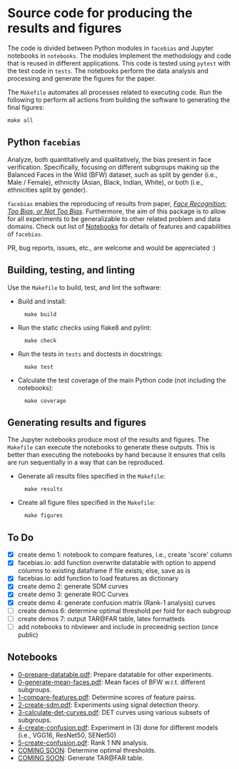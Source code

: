# Source code for producing the results and figures

The code is divided between Python modules in `facebias` and Jupyter notebooks in `notebooks`. The modules implement the methodology and code that is reused in different applications. This code is tested using `pytest` with the test code in `tests`. The notebooks perform the data analysis and processing and generate the figures for the paper.

The `Makefile` automates all processes related to executing code. Run the following to perform all actions from building the software to generating the final figures:

    make all
    

## Python `facebias`

Analyze, both quantitatively and qualitatively, the bias present in face verification. Specifically, focusing on different subgroups making up the Balanced Faces in the Wild (BFW) dataset, such as split by gender (i.e., Male / Female), ethnicity (Asian, Black, Indian, White), or both (i.e., ethnicities split by gender).

`facebias` enables the reproducing of results from paper, [_Face Recognition: Too Bias, or Not Too Bias_](https://arxiv.org/pdf/2002.06483.pdf). Furthermore, the aim of this package is to allow for all experiments to be generalizable to other related problem and data domains. Check out list of [Notebooks](#notebooks) for details of features and capabilities of `facebias`. 

PR, bug reports, issues, etc., are welcome and would be appreciated :) 


## Building, testing, and linting

Use the `Makefile` to build, test, and lint the software:

* Build and install:

        make build

* Run the static checks using flake8 and pylint:

        make check

* Run the tests in `tests` and doctests in docstrings:

        make test

* Calculate the test coverage of the main Python code (not including the notebooks):

        make coverage


## Generating results and figures

The Jupyter notebooks produce most of the results and figures. The `Makefile` can execute the notebooks to generate these outputs. This is better than executing the notebooks by hand because it ensures that cells are run sequentially in a way that can be reproduced.

* Generate all results files specified in the `Makefile`:

        make results

* Create all figure files specified in the `Makefile`:

        make figures

## To Do

- [x] create demo 1: notebook to compare features, i.e., create 'score' column
- [x] facebias.io: add function overwrite datatable with option to append columns to existing dataframe if file exists; else, save as is
- [x] facebias.io: add function to load features as dictionary
- [x] create demo 2: generate SDM curves
- [x] create demo 3: generate ROC Curves
- [x] create demo 4: generate confusion matrix (Rank-1 analysis) curves
- [ ] create demos 6: determine optimal threshold per fold for each subgroup
- [ ] create demos 7: output TAR@FAR table, latex formatteds
- [ ] add notebooks to nbviewer and include in proceednig section (once public)

<a name="notebooks"></a>
## Notebooks
* [0-prepare-datatable.pdf](notebooks/pdf/0_prepare_datatable.pdf):
  Prepare datatable for other experiments.
* [0-generate-mean-faces.pdf](notebooks/pdf/1a_generate_mean_faces.pdf):
  Mean faces of BFW w.r.t. different subgroups.
* [1-compare-features.pdf](notebooks/pdf/1_compare_features.pdf):
  Determine scores of feature pairss.
* [2-create-sdm.pdf](notebooks/pdf/2_create_sdm_curves.pdf):
  Experiments using signal detection theory.
* [3-calculate-det-curves.pdf](notebooks/pdf/3_calculate_and_display_det_curves.pdf):
  DET curves using various subsets of subgroups.
* [4-create-confusion.pdf](notebooks/pdf/4_det_curve_multinet_analysis.pdf):
  Experiment in (3) done for different models (i.e., VGG16, ResNet50, SENet50)
* [5-create-confusion.pdf](notebooks/pdf/5-rank1-error-confusion-analysis.pdf):
  Rank 1 NN analysis.
* [COMING SOON]():
  Determine optimal thresholds.
* [COMING SOON]():
  Generate TAR@FAR table.
                            
                                

